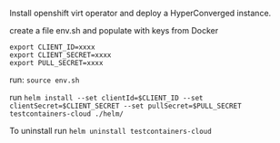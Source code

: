 
Install openshift virt operator and deploy a HyperConverged instance.


create a file env.sh and populate with keys from Docker

```
export CLIENT_ID=xxxx
export CLIENT_SECRET=xxxx
export PULL_SECRET=xxxx
```

run: `source env.sh`


run `helm install --set clientId=$CLIENT_ID --set clientSecret=$CLIENT_SECRET --set pullSecret=$PULL_SECRET testcontainers-cloud ./helm/`

To uninstall run `helm uninstall testcontainers-cloud`